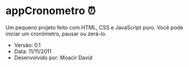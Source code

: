 # appCronometro :alarm_clock: <br>
Um pequeno projeto feito com HTML, CSS e JavaScript puro. Você pode iniciar um cronômetro, pausar ou zerá-lo. <br>
<ul>
  <li>Versão: 0.1</li>
  <li>Data: 11/11/2011</li>
  <li>Desenvolvido por: Moacir David</li>
 </ul>
